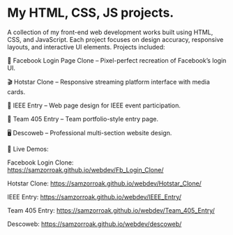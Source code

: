 # My HTML, CSS, JS projects.

A collection of my front-end web development works built using HTML, CSS, and JavaScript. Each project focuses on design accuracy, responsive layouts, and interactive UI elements.
Projects included:

🎯 Facebook Login Page Clone – Pixel-perfect recreation of Facebook’s login UI.

🎬 Hotstar Clone – Responsive streaming platform interface with media cards.

📄 IEEE Entry – Web page design for IEEE event participation.

👥 Team 405 Entry – Team portfolio-style entry page.

🖥 Descoweb – Professional multi-section website design.

🔗 Live Demos:

Facebook Login Clone: https://samzorroak.github.io/webdev/Fb_Login_Clone/

Hotstar Clone: https://samzorroak.github.io/webdev/Hotstar_Clone/

IEEE Entry: https://samzorroak.github.io/webdev/IEEE_Entry/

Team 405 Entry: https://samzorroak.github.io/webdev/Team_405_Entry/

Descoweb: https://samzorroak.github.io/webdev/descoweb/
